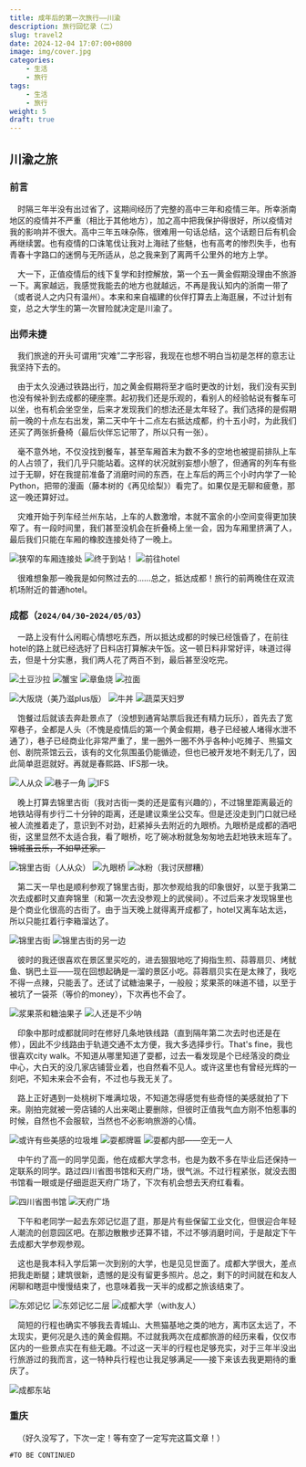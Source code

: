 ```yaml
---
title: 成年后的第一次旅行——川渝
description: 旅行回忆录（二）
slug: travel2
date: 2024-12-04 17:07:00+0800
image: img/cover.jpg
categories:
    - 生活
    - 旅行
tags:
    - 生活
    - 旅行
weight: 5
draft: true
---
```


## 川渝之旅

### 前言

&emsp;时隔三年半没有出过省了，这期间经历了完整的高中三年和疫情三年。所幸浙南地区的疫情并不严重（相比于其他地方），加之高中把我保护得很好，所以疫情对我的影响并不很大。高中三年五味杂陈，很难用一句话总结，这个话题日后有机会再继续罢。也有疫情的口诛笔伐让我对上海祛了些魅，也有高考的惨烈失手，也有青春十字路口的迷惘与无所适从，总之我来到了离两千公里外的地方上学。

&emsp;大一下，正值疫情后的线下复学和封控解放，第一个五一黄金假期没理由不旅游一下。离家越远，我感觉我能去的地方也就越远，不再是我认知内的浙南一带了（或者说人之内只有温州）。本来和来自福建的伙伴打算去上海逛展，不过计划有变，总之大学生的第一次冒险就决定是川渝了。

### 出师未捷

&emsp;我们旅途的开头可谓用“灾难”二字形容，我现在也想不明白当初是怎样的意志让我坚持下去的。

&emsp;由于太久没通过铁路出行，加之黄金假期将至才临时更改的计划，我们没有买到也没有候补到去成都的硬座票。起初我们还是乐观的，看别人的经验帖说有餐车可以坐，也有机会坐空坐，后来才发现我们的想法还是太年轻了。我们选择的是假期前一晚的十点左右出发，第二天中午十二点左右抵达成都，约十五小时，为此我们还买了两张折叠椅（最后伙伴忘记带了，所以只有一张）。

&emsp;毫不意外地，不仅没找到餐车，甚至车厢首末为数不多的空地也被提前排队上车的人占领了，我们几乎只能站着。这样的状况就别妄想小憩了，但通宵的列车有些过于无聊，好在我提前准备了消磨时间的东西，在上车后的两三个小时内学了一轮Python，把带的漫画（藤本树的《再见绘梨》）看完了。如果仅是无聊和疲惫，那这一晚还算好过。

&emsp;灾难开始于列车经兰州东站，上车的人数激增，本就不富余的小空间变得更加狭窄了。有一段时间里，我们甚至没机会在折叠椅上坐一会，因为车厢里挤满了人，最后我们只能在车厢的橡胶连接处待了一晚上。

![狭窄的车厢连接处](img/1.jpg) ![终于到站！](img/2.jpg) ![前往hotel](img/3.jpg)

&emsp;很难想象那一晚我是如何熬过去的……总之，抵达成都！旅行的前两晚住在双流机场附近的普通hotel。

### 成都（`2024/04/30`-`2024/05/03`）

&emsp;一路上没有什么闲暇心情想吃东西，所以抵达成都的时候已经饿昏了，在前往hotel的路上就已经选好了日料店打算解决午饭。这一顿日料非常好评，味道过得去，但是十分实惠，我们两人花了两百不到，最后甚至没吃完。

![土豆沙拉](img/4.jpg) ![蟹宝](img/5.jpg) ![章鱼烧](img/6.jpg) ![拉面](img/7.jpg)

![大阪烧（美乃滋plus版）](img/8.jpg) ![牛丼](img/9.jpg) ![蔬菜天妇罗](img/10.jpg)

&emsp;饱餐过后就该去奔赴景点了（没想到通宵站票后我还有精力玩乐），首先去了宽窄巷子，全都是人头（不愧是疫情后的第一个黄金假期，巷子已经被人堵得水泄不通了），巷子已经商业化非常严重了，里一圈外一圈不外乎各种小吃摊子、熊猫文创、剧院茶馆云云，该有的文化氛围虽仍能循迹，但也已被开发地不剩无几了，因此简单逛逛就好。再就是春熙路、IFS那一块。

![人从众](img/11.jpg) ![巷子一角](img/12.jpg) ![IFS](img/13.jpg)

&emsp;晚上打算去锦里古街（我对古街一类的还是蛮有兴趣的），不过锦里距离最近的地铁站得有步行二十分钟的距离，还是建议乘坐公交车。但是还没走到门口就已经被人流推着走了，意识到不对劲，赶紧掉头去附近的九眼桥。九眼桥是成都的酒吧街，这里显然不太适合我，看了眼桥，吃了碗冰粉就急匆匆地去赶地铁末班车了。~~锦城虽云乐，不如早还家。~~

![锦里古街（人从众）](img/14.jpg) ![九眼桥](img/15.jpg) ![冰粉（我讨厌醪糟）](img/16.jpg)

&emsp;第二天一早也是顺利参观了锦里古街，那次参观给我的印象很好，以至于我第二次去成都时又直奔锦里（和第一次去没参观上的武侯祠）。不过后来才发现锦里也是个商业化很高的古街了。由于当天晚上就得离开成都了，hotel又离车站太远，所以只能扛着行李箱溜达了。

![锦里古街](img/17.jpg) ![锦里古街的另一边](img/19.jpg)

&emsp;彼时的我还很喜欢在景区里买吃的，进去狠狠地吃了拇指生煎、蒜蓉扇贝、烤鱿鱼、锅巴土豆——现在回想起确是一溜的景区小吃。蒜蓉扇贝实在是太辣了，我吃不得一点辣，只能丢了。还试了试糖油果子，一般般；浆果茶的味道不错，以至于被坑了一袋茶（等价的money），下次再也不会了。

![浆果茶和糖油果子](img/18.jpg) ![人还是不少呐](img/20.jpg)

&emsp;印象中那时成都就同时在修好几条地铁线路（直到隔年第二次去时也还是在修），因此不少线路由于轨道交通不太方便，我大多选择步行。That's fine，我也很喜欢city walk。不知道从哪里知道了耍都，过去一看发现是个已经落没的商业中心，大白天的没几家店铺营业着，也自然看不见人。或许这里也有曾经光辉的一刻吧，不知未来会不会有，不过也与我无关了。

&emsp;路上正好遇到一处桃树下堆满垃圾，不知道怎得感觉有些奇怪的美感就拍了下来。刚拍完就被一旁店铺的人出来喝止要删除，但彼时正值我气血方刚不怕惹事的时候，自然也不会服软，当然也不必影响旅游的心情。

![或许有些美感的垃圾堆](img/23.jpg) ![耍都牌匾](img/24.jpg) ![耍都内部——空无一人](img/25.jpg)

&emsp;中午约了高一的同学见面，他在成都大学念书，也是为数不多在毕业后还保持一定联系的同学。路过四川省图书馆和天府广场，很气派。不过行程紧张，就没去图书馆看一眼或是仔细逛逛天府广场了，下次有机会想去天府红看看。

![四川省图书馆](img/26.jpg) ![天府广场](img/27.jpg)

&emsp;下午和老同学一起去东郊记忆逛了逛，那是片有些保留工业文化，但很迎合年轻人潮流的创意园区吧。在那边散散步还算不错，不过不够消磨时间，于是敲定下午去成都大学参观参观。

&emsp;这也是我本科入学后第一次到别的大学，也是见见世面了。成都大学很大，差点把我走断腿；建筑很新，遗憾的是没有留更多照片。总之，剩下的时间就在和友人闲聊和瞎逛中慢慢结束了，也意味着我一天半的成都之旅该结束了。

![东郊记忆](img/28.jpg) ![东郊记忆二层](img/30.jpg) ![成都大学（with友人）](img/29.jpg)

&emsp;简短的行程也确实不够我去青城山、大熊猫基地之类的地方，离市区太远了，不太现实，更何况是久违的黄金假期。不过就我两次在成都旅游的经历来看，仅仅市区内的一些景点实在有些无趣。不过这一天半的行程也足够充实，对于三年半没出行旅游过的我而言，这一特种兵行程也让我足够满足——接下来该去我更期待的重庆了。

![成都东站](img/31.jpg)

### 重庆

&emsp;（好久没写了，下次一定！等有空了一定写完这篇文章！）

`#TO BE CONTINUED`